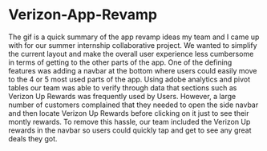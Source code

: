 # Verizon-App-Revamp

The gif is a quick summary of the app revamp ideas my team and I came up with for our summer internship collaborative project. We wanted to simplify the current layout
and make the overall user experience less cumbersome in terms of getting to the other parts of the app. One of the defining features was adding a navbar at the bottom
where users could easily move to the 4 or 5 most used parts of the app. Using adobe analytics and pivot tables our team was able to verify through data that sections 
such as Verizon Up Rewards was frequently used by Users. However, a large number of customers complained that they needed to open the side navbar and then locate Verizon
Up Rewards before clicking on it just to see their montly rewards. To remove this hassle, our team included the Verizon Up rewards in the navbar so users could quickly 
tap and get to see any great deals they got. 
